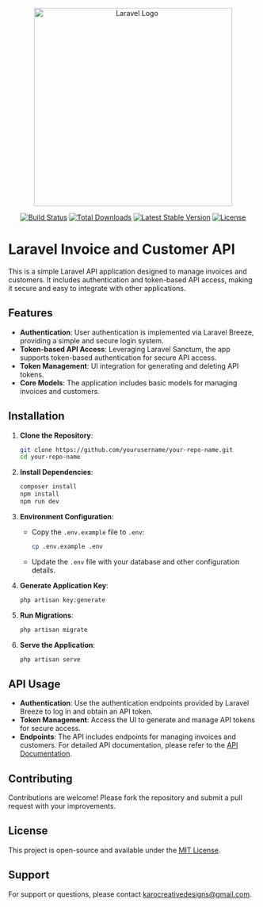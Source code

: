 <p align="center"><a href="https://laravel.com" target="_blank"><img src="https://raw.githubusercontent.com/laravel/art/master/logo-lockup/5%20SVG/2%20CMYK/1%20Full%20Color/laravel-logolockup-cmyk-red.svg" width="400" alt="Laravel Logo"></a></p>

<p align="center">
<a href="https://github.com/laravel/framework/actions"><img src="https://github.com/laravel/framework/workflows/tests/badge.svg" alt="Build Status"></a>
<a href="https://packagist.org/packages/laravel/framework"><img src="https://img.shields.io/packagist/dt/laravel/framework" alt="Total Downloads"></a>
<a href="https://packagist.org/packages/laravel/framework"><img src="https://img.shields.io/packagist/v/laravel/framework" alt="Latest Stable Version"></a>
<a href="https://packagist.org/packages/laravel/framework"><img src="https://img.shields.io/packagist/l/laravel/framework" alt="License"></a>
</p>

# Laravel Invoice and Customer API

This is a simple Laravel API application designed to manage invoices and customers. It includes authentication and token-based API access, making it secure and easy to integrate with other applications.

## Features

-   **Authentication**: User authentication is implemented via Laravel Breeze, providing a simple and secure login system.
-   **Token-based API Access**: Leveraging Laravel Sanctum, the app supports token-based authentication for secure API access.
-   **Token Management**: UI integration for generating and deleting API tokens.
-   **Core Models**: The application includes basic models for managing invoices and customers.

## Installation

1. **Clone the Repository**:

    ```bash
    git clone https://github.com/yourusername/your-repo-name.git
    cd your-repo-name
    ```

2. **Install Dependencies**:

    ```bash
    composer install
    npm install
    npm run dev
    ```

3. **Environment Configuration**:

    - Copy the `.env.example` file to `.env`:
        ```bash
        cp .env.example .env
        ```
    - Update the `.env` file with your database and other configuration details.

4. **Generate Application Key**:

    ```bash
    php artisan key:generate
    ```

5. **Run Migrations**:

    ```bash
    php artisan migrate
    ```

6. **Serve the Application**:
    ```bash
    php artisan serve
    ```

## API Usage

-   **Authentication**: Use the authentication endpoints provided by Laravel Breeze to log in and obtain an API token.
-   **Token Management**: Access the UI to generate and manage API tokens for secure access.
-   **Endpoints**: The API includes endpoints for managing invoices and customers. For detailed API documentation, please refer to the [API Documentation](API.md).

## Contributing

Contributions are welcome! Please fork the repository and submit a pull request with your improvements.

## License

This project is open-source and available under the [MIT License](LICENSE).

## Support

For support or questions, please contact [karocreativedesigns@gmail.com](mailto:karocreativedesigns@gmail.com).
